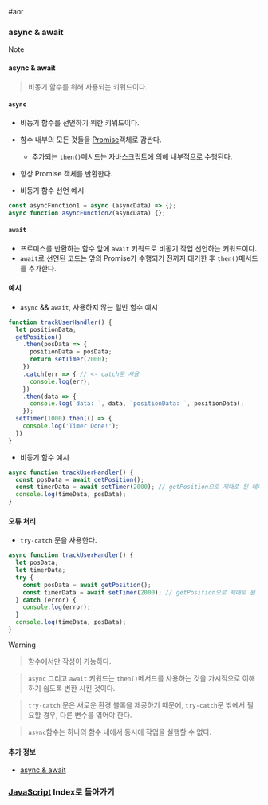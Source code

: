 #aor 
### async & await
>[!note]
>#### async & await
>
>>비동기 함수를 위해 사용되는 키워드이다.
#### `async`
- 비동기 함수를 선언하기 위한 키워드이다.
- 함수 내부의 모든 것들을 [Promise](AOR/Development/JavaScript/Promise%20&%20Callback/Promise.md)객체로 감싼다.
	- 추가되는 `then()`메서드는 자바스크립트에 의해 내부적으로 수행된다.
- 항상 Promise 객체를 반환한다.

-  비동기 함수 선언 예시
```js
const asyncFunction1 = async (asyncData) => {};
async function asyncFunction2(asyncData) {};
```
#### `await`
- 프로미스를 반환하는 함수 앞에 `await` 키워드로 비동기 작업 선언하는 키워드이다.
- `await`로 선언된 코드는 앞의 Promise가 수행되기 전까지 대기한 후 `then()`메서드를 추가한다.
#### 예시
- `async` && `await`, 사용하지 않는 일반 함수 예시
```js
function trackUserHandler() {
  let positionData;
  getPosition()
    .then(posData => {
      positionData = posData;
      return setTimer(2000);
    })
    .catch(err => { // <- catch문 사용
	  console.log(err);
    })
    .then(data => {
      console.log(`data: `, data, `positionData: `, positionData);
    });
  setTimer(1000).then(() => {
    console.log('Timer Done!');
  })
}
```
- 비동기 함수 예시
```js
async function trackUserHandler() {
  const posData = await getPosition(); 
  const timerData = await setTimer(2000); // getPosition으로 제대로 된 데이터를 받지 못했을 경우, setTimer(2000)는 실행되지 않는다.
  console.log(timeData, posData);
}
```
#### 오류 처리
- `try-catch` 문을 사용한다.
```js
async function trackUserHandler() {
  let posData;
  let timerData;
  try {
    const posData = await getPosition(); 
    const timerData = await setTimer(2000); // getPosition으로 제대로 된 데이터를 받지 못했을 경우, setTimer(2000)는 실행되지 않는다.
  } catch (error) {
	console.log(error);
  }
  console.log(timeData, posData);
}
```

>[!warning]
>>함수에서만 작성이 가능하다.
>
>>`async` 그리고 `await` 키워드는 `then()`메서드를 사용하는 것을 가시적으로 이해하기 쉽도록 변환 시킨 것이다. 
>
>>`try-catch` 문은 새로운 환경 블록을 제공하기 때문에, `try-catch`문 밖에서 필요할 경우, 다른 변수를 엮어야 한다.
>
>>`async`함수는 하나의 함수 내에서 동시에 작업을 실행할 수 없다.
#### 추가 정보
- [async & await](https://developer.mozilla.org/en-US/docs/Web/JavaScript/Reference/Statements/async_function)
### [JavaScript](AOR/Dev-Index/JavaScript.md) Index로 돌아가기